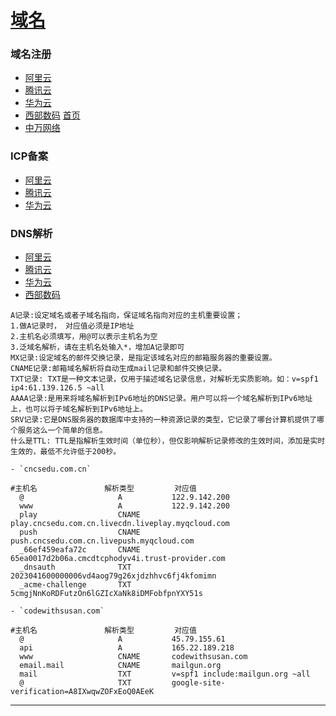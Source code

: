 # [域名](https://wanwang.aliyun.com/domain)


### 域名注册
- [阿里云](https://wanwang.aliyun.com/domain)
- [腾讯云](https://cloud.tencent.com/product/domain)
- [华为云](https://www.huaweicloud.com/product/domain.html)
- [西部数码](https://faq.myhostadmin.net/services/domain) [首页](https://www.west.cn)
- [中万网络](https://www.zw.cn)


### ICP备案
- [阿里云](https://beian.aliyun.com)
- [腾讯云](https://cloud.tencent.com/product/ba)
- [华为云](https://beian.huaweicloud.com)


### DNS解析
- [阿里云](https://wanwang.aliyun.com/domain/dns)
- [腾讯云](https://cloud.tencent.com/product/dns)
- [华为云](https://www.huaweicloud.com/product/dns.html)
- [西部数码](https://myhostadmin.net)
~~~
A记录:设定域名或者子域名指向，保证域名指向对应的主机重要设置；
1.做A记录时， 对应值必须是IP地址
2.主机名必须填写，用@可以表示主机名为空
3.泛域名解析，请在主机名处输入*，增加A记录即可
MX记录:设定域名的邮件交换记录，是指定该域名对应的邮箱服务器的重要设置。
CNAME记录:邮箱域名解析将自动生成mail记录和邮件交换记录。
TXT记录: TXT是一种文本记录，仅用于描述域名记录信息，对解析无实质影响。如：v=spf1 ip4:61.139.126.5 ~all
AAAA记录:是用来将域名解析到IPv6地址的DNS记录。用户可以将一个域名解析到IPv6地址上，也可以将子域名解析到IPv6地址上。
SRV记录:它是DNS服务器的数据库中支持的一种资源记录的类型，它记录了哪台计算机提供了哪个服务这么一个简单的信息。
什么是TTL: TTL是指解析生效时间（单位秒），但仅影响解析记录修改的生效时间，添加是实时生效的，最低不允许低于200秒。
~~~

    - `cncsedu.com.cn`
~~~
#主机名               解析类型         对应值
  @                     A           122.9.142.200
  www                   A           122.9.142.200
  play                  CNAME       play.cncsedu.com.cn.livecdn.liveplay.myqcloud.com
  push                  CNAME       push.cncsedu.com.cn.livepush.myqcloud.com
  _66ef459eafa72c       CNAME       65ea0017d2b06a.cmcdtcphodyv4i.trust-provider.com
  _dnsauth              TXT         2023041600000006vd4aog79g26xjdzhhvc6fj4kfomimn
  _acme-challenge       TXT         5cmgjNnKoRDFutzOn6lGZIcXaNk8iDMFobfpnYXY51s
~~~

    - `codewithsusan.com`
~~~
#主机名               解析类型         对应值
  @                     A           45.79.155.61
  api                   A           165.22.189.218
  www                   CNAME       codewithsusan.com
  email.mail            CNAME       mailgun.org
  mail                  TXT         v=spf1 include:mailgun.org ~all
  @                     TXT         google-site-verification=A8IXwqwZOFxEoQ0AEeK
~~~

---

